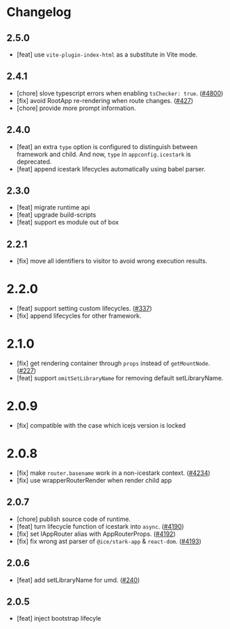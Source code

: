 # Changelog

## 2.5.0

- [feat] use `vite-plugin-index-html` as a substitute in Vite mode.

## 2.4.1

- [chore] slove typescript errors when enabling `tsChecker: true`. ([#4800](https://github.com/alibaba/ice/issues/4800))
- [fix] avoid RootApp re-rendering when route changes. ([#427](https://github.com/ice-lab/icestark/issues/427))
- [chore] provide more prompt information.

## 2.4.0

- [feat] an extra `type` option is configured to distinguish between framework and child. And now, `type` in `appconfig.icestark` is deprecated.
- [feat] append icestark lifecycles automatically using babel parser.

## 2.3.0

- [feat] migrate runtime api
- [feat] upgrade build-scripts
- [feat] support es module out of box

## 2.2.1

- [fix] move all identifiers to visitor to avoid wrong execution results.

# 2.2.0

- [feat] support setting custom lifecycles. ([#337](https://github.com/ice-lab/icestark/issues/337))
- [fix] append lifecycles for other framework.

# 2.1.0

- [fix] get rendering container through `props` instead of `getMountNode`. ([#227](https://github.com/ice-lab/icestark/issues/227))
- [feat] support `omitSetLibraryName` for removing default setLibraryName.

# 2.0.9

- [fix] compatible with the case which icejs version is locked

# 2.0.8

- [fix] make `router.basename` work in a non-icestark context. ([#4234](https://github.com/alibaba/ice/issues/4234))
- [fix] use wrapperRouterRender when render child app

## 2.0.7

- [chore] publish source code of runtime.
- [feat] turn lifecycle function of icestark into `async`. ([#4190](https://github.com/alibaba/ice/pull/4190))
- [fix] set IAppRouter alias with AppRouterProps. ([#4192](https://github.com/alibaba/ice/pull/4192))
- [fix] fix wrong ast parser of `@ice/stark-app` & `react-dom`. ([#4193](https://github.com/alibaba/ice/pull/4193))

## 2.0.6

- [feat] add setLibraryName for umd. ([#240](https://github.com/ice-lab/icestark/issues/240))

## 2.0.5

- [feat] inject bootstrap lifecyle